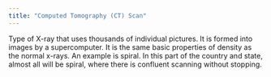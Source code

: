 ```yaml
---
title: "Computed Tomography (CT) Scan"
---
```

Type of X-ray that uses thousands of individual pictures. It is formed into images by a supercomputer. It is the same basic properties of density as the normal x-rays. An example is spiral. In this part of the country and state, almost all will be spiral, where there is confluent scanning without stopping.

